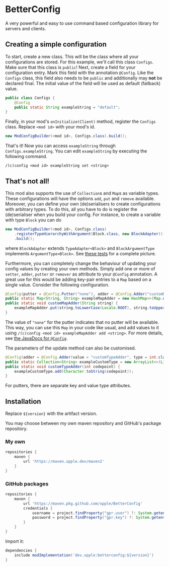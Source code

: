 # BetterConfig
A very powerful and easy to use command based configuration library for servers and clients.

## Creating a simple configuration
To start, create a new class. This will be the class where all your configurations are stored. For this example, we'll
call this class `Configs`. Make sure that this class is `public`! Next, create a field for your configuration entry.
Mark this field with the annotation `@Config`. Like the `Configs` class, this field also needs to be `public` and 
additionally may **not** be declared final. The initial value of the field will be used as default (fallback) value.
```java
public class Configs {
    @Config
    public static String exampleString = "default";
}
```
Finally, in your mod's `onInitialize(Client)` method, register the `Configs` class. Replace `<mod id>` with your mod's
id.
```java
new ModConfigBuilder(<mod id>, Configs.class).build();
```
That's it! Now you can access `exampleString` through `Configs.exampleString`. You can edit `exampleString` by executing
the following command.
```
/(c)config <mod id> exampleString set <string>
```

## That's not all!
This mod also supports the use of `Collection`s and `Map`s as variable types. These configurations will have the options
`add`, `put` and `remove` available. Moreover, you can define your own (de)serialisers to create configurations with 
arbitrary types. To do this, all you have to do is register the (de)serialiser when you build your config. For instance,
to create a variable with type `Block` you can do
```java
new ModConfigBuilder(<mod id>, Configs.class)
    .registerTypeHierarchyWithArgument(Block.class, new BlockAdapter(), new Pair<>(BlockArgumentType::block, BlockArgumentType::getBlock))
    .build();
```
where `BlockAdapter` extends `TypeAdapter<Block>` and `BlockArgumentType` implements `ArgumentType<Block>`. See 
[these tests](src/testmod/java/dev/xpple/betterconfig) for a complete picture.

Furthermore, you can completely change the behaviour of updating your config values by creating your own methods. Simply
add one or more of `setter`, `adder`, `putter` or `remover` as attribute to your `@Config` annotation. A great use for
this would be adding key-pair entries to a `Map` based on a single value. Consider the following configuration.
```java
@Config(putter = @Config.Putter("none"), adder = @Config.Adder("customMapAdder"))
public static Map<String, String> exampleMapAdder = new HashMap<>(Map.of("a", "A", "b", "B"));
public static void customMapAdder(String string) {
    exampleMapAdder.put(string.toLowerCase(Locale.ROOT), string.toUpperCase(Locale.ROOT));
}
```
The value of `"none"` for the putter indicates that no putter will be available. This way, you can use this `Map` in your
code like usual, and add values to it using `/(c)config <mod id> exampleMapAdder add <string>`. For more details, see
[the JavaDocs for `@Config`](src/main/java/dev/xpple/betterconfig/api/Config.java).

The parameters of the update method can also be customised.
```java
@Config(adder = @Config.Adder(value = "customTypeAdder", type = int.class))
public static Collection<String> exampleCustomType = new ArrayList<>(List.of("%", "@"));
public static void customTypeAdder(int codepoint) {
    exampleCustomType.add(Character.toString(codepoint));
}
```
For putters, there are separate key and value type attributes.

## Installation
Replace `${version}` with the artifact version.

You may choose between my own maven repository and GitHub's package repository.
### My own
```gradle
repositories {
    maven {
        url 'https://maven.xpple.dev/maven2'
    }
}
```
### GitHub packages
```gradle
repositories {
    maven {
        url 'https://maven.pkg.github.com/xpple/BetterConfig'
        credentials {
            username = project.findProperty("gpr.user") ?: System.getenv("USERNAME")
            password = project.findProperty("gpr.key") ?: System.getenv("TOKEN")
        }
    }
}
```
Import it:
```gradle
dependencies {
    include modImplementation('dev.xpple:betterconfig:${version}')
}
```
